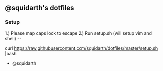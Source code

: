 ## @squidarth's dotfiles

### Setup

1.) Please map caps lock to escape
2.) Run setup.sh (will setup vim and shell)  --

curl https://raw.githubusercontent.com/squidarth/dotfiles/master/setup.sh |bash

- @squidarth

